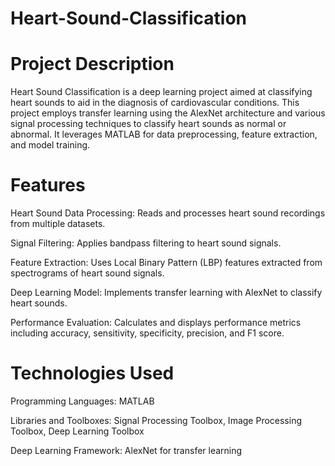 # Heart-Sound-Classification
# Project Description
Heart Sound Classification is a deep learning project aimed at classifying heart sounds to aid in the diagnosis of cardiovascular conditions. This project employs transfer learning using the AlexNet architecture and various signal processing techniques to classify heart sounds as normal or abnormal. It leverages MATLAB for data preprocessing, feature extraction, and model training.

# Features
Heart Sound Data Processing: Reads and processes heart sound recordings from multiple datasets.

Signal Filtering: Applies bandpass filtering to heart sound signals.

Feature Extraction: Uses Local Binary Pattern (LBP) features extracted from spectrograms of heart sound signals.

Deep Learning Model: Implements transfer learning with AlexNet to classify heart sounds.

Performance Evaluation: Calculates and displays performance metrics including accuracy, sensitivity, specificity, precision, and F1 score.
# Technologies Used
Programming Languages: MATLAB

Libraries and Toolboxes: Signal Processing Toolbox, Image Processing Toolbox, Deep Learning Toolbox

Deep Learning Framework: AlexNet for transfer learning

